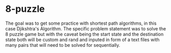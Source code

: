 # 8-puzzle
The goal was to get some practice with shortest path algorithms, in this case Djikshtra's Algorithm.
The specific problem statement was to solve the 8 puzzle game but with the caveat being the start state and the destination state both will be custom and rand and inputed in form of a text files with many pairs that will need to be solved for sequentially.

